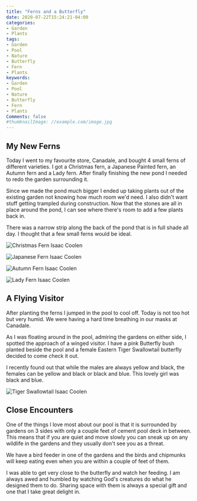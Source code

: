 ```yaml
---
title: "Ferns and a Butterfly"
date: 2020-07-22T15:24:21-04:00
categories:
- Garden
- Plants
tags:
- Garden
- Pool
- Nature
- Butterfly
- Fern
- Plants
keywords:
- Garden
- Pool
- Nature
- Butterfly
- Fern
- Plants
Comments: false
#thumbnailImage: //example.com/image.jpg
---
```


## My New Ferns

Today I went to my favourite store, Canadale, and bought 4 small ferns of different varieties. I got a Christmas fern, a Japanese Painted fern, an Autumn fern and a Lady fern. After finally finishing the new pond I needed to redo the garden surrounding it. 

Since we made the pond much bigger I ended up taking plants out of the existing garden not knowing how much room we'd need. I also didn't want stuff getting trampled during construction. Now that the stones are all in place around the pond, I can see where there's room to add a few plants back in.

There was a narrow strip along the back of the pond that is in full shade all day. I thought that a few small ferns would be ideal. 

![Christmas Fern](/images/christmas-fern.jpg)
Isaac Coolen

![Japanese Fern](/images/japanese-fern.jpg)
Isaac Coolen

![Autumn Fern](/images/autumn-fern.jpg)
Isaac Coolen

![Lady Fern](/images/lady-fern.jpg)
Isaac Coolen


## A Flying Visitor

After planting the ferns I jumped in the pool to cool off. Today is not too hot but very humid. We were having a hard time breathing in our masks at Canadale. 

As I was floating around in the pool, admiring the gardens on either side, I spotted the approach of a winged visitor. I have a pink Butterfly bush planted beside the pool and a female Eastern Tiger Swallowtail butterfly decided to come check it out. 

I recently found out that while the males are always yellow and black, the females can be  yellow and black or black and blue. This lovely girl was black and blue. 

![Tiger Swallowtail](/images/tiger-swallowtail.jpg)
Isaac Coolen


## Close Encounters

One of the things I love most about our pool is that it is surrounded by gardens on 3 sides with only a couple feet of cement pool deck in between. This means that if you are quiet and move slowly you can sneak up on any wildlife in the gardens and they usually don't see you as a threat. 

We have a bird feeder in one of the gardens and the birds and chipmunks will keep eating even when you are within a couple of feet of them. 

I was able to get very close to the butterfly and watch her feeding. I am always awed and humbled by watching God's creatures do what he designed them to do. Sharing space with them is always a special gift and one that I take great delight in.
